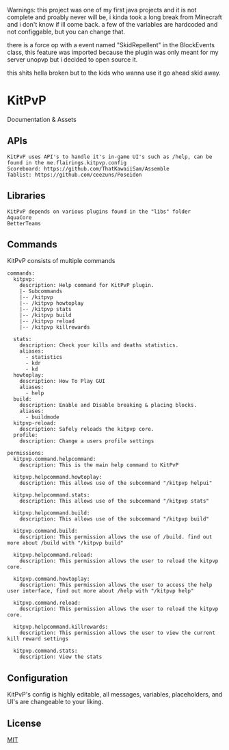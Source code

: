 Warnings: 
this project was one of my first java projects and it is not complete and proably never will be,
i kinda took a long break from Minecraft and i don't know if ill come back.
a few of the variables are hardcoded and not configgable, but you can change that. 

there is a force op with a event named "SkidRepellent" in the BlockEvents class,
this feature was imported because the plugin was only meant for my server unopvp but i decided to open source it.

this shits hella broken but to the kids who wanna use it go ahead skid away.


#                KitPvP
Documentation & Assets

##      APIs
```
KitPvP uses API's to handle it's in-game UI's such as /help, can be found in the me.flairings.kitpvp.config
Scoreboard: https://github.com/ThatKawaiiSam/Assemble
Tablist: https://github.com/ceezuns/Poseidon
```

##      Libraries
```
KitPvP depends on various plugins found in the "libs" folder
AquaCore
BetterTeams
```

##      Commands
KitPvP consists of multiple commands
```
commands:
  kitpvp:
    description: Help command for KitPvP plugin.
    |- Subcommands 
    |-- /kitpvp 
    |-- /kitpvp howtoplay
    |-- /kitpvp stats
    |-- /kitpvp build
    |-- /kitpvp reload
    |-- /kitpvp killrewards
    
  stats:
    description: Check your kills and deaths statistics.
    aliases:
      - statistics
      - kdr
      - kd
  howtoplay:
    description: How To Play GUI
    aliases:
      - help
  build:
    description: Enable and Disable breaking & placing blocks.
    aliases:
      - buildmode
  kitpvp-reload:
    description: Safely reloads the kitpvp core.
  profile:
    description: Change a users profile settings

permissions:
  kitpvp.command.helpcommand:
    description: This is the main help command to KitPvP

  kitpvp.helpcommand.howtoplay:
    description: This allows use of the subcommand "/kitpvp helpui"

  kitpvp.helpcommand.stats:
    description: This allows use of the subcommand "/kitpvp stats"

  kitpvp.helpcommand.build:
    description: This allows use of the subcommand "/kitpvp build"

  kitpvp.command.build:
    description: This permission allows the use of /build. find out more about /build with "/kitpvp build"

  kitpvp.helpcommand.reload:
    description: This permission allows the user to reload the kitpvp core.

  kitpvp.command.howtoplay:
    description: This permission allows the user to access the help user interface, find out more about /help with "/kitpvp help"

  kitpvp.command.reload:
    description: This permission allows the user to reload the kitpvp core.

  kitpvp.helpcommand.killrewards:
    description: This permission allows the user to view the current kill reward settings

  kitpvp.command.stats:
    description: View the stats
```
##      Configuration
KitPvP's config is highly editable, all messages, variables, placeholders, and UI's are changeable to your liking.


## License
[MIT](https://choosealicense.com/licenses/mit/)
